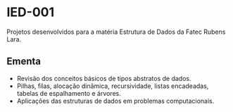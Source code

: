 # IED-001
Projetos desenvolvidos para a matéria Estrutura de Dados da Fatec Rubens Lara.

## Ementa 
* Revisão dos conceitos básicos de tipos abstratos de dados.  
* Pilhas, filas, alocação dinâmica, recursividade, listas encadeadas, tabelas de espalhamento e árvores.   
* Aplicações das estruturas de dados em problemas computacionais.  